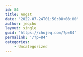 ```yaml
---
id: 84
title: Angst
date: '2022-07-24T01:50:08+08:00'
author: jeqcho
layout: single
guid: 'https://chojeq.com/?p=84'
permalink: '/?p=84'
categories:
    - Uncategorized
---
```


